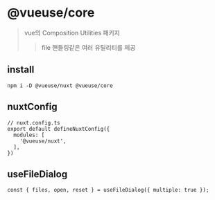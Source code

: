 # @vueuse/core

> vue의 Composition Utilities 패키지
>
> > file 핸들링같은 여러 유틸리티를 제공

## install

```
npm i -D @vueuse/nuxt @vueuse/core
```

## nuxtConfig

```
// nuxt.config.ts
export default defineNuxtConfig({
  modules: [
    '@vueuse/nuxt',
  ],
})
```

## useFileDialog

```
const { files, open, reset } = useFileDialog({ multiple: true });
```
